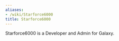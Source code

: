 ```yaml
---
aliases:
- /wiki/Starforce6000
title: Starforce6000
---
```


Starforce6000 is a Developer and Admin for Galaxy.